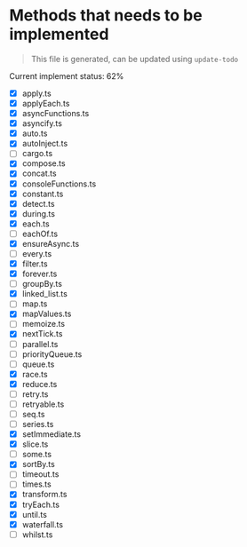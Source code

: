 # Methods that needs to be implemented

> This file is generated, can be updated using `update-todo`

Current implement status: 62%

* [x] apply.ts
* [x] applyEach.ts
* [x] asyncFunctions.ts
* [x] asyncify.ts
* [x] auto.ts
* [x] autoInject.ts
* [ ] cargo.ts
* [x] compose.ts
* [x] concat.ts
* [x] consoleFunctions.ts
* [x] constant.ts
* [x] detect.ts
* [x] during.ts
* [x] each.ts
* [ ] eachOf.ts
* [x] ensureAsync.ts
* [ ] every.ts
* [x] filter.ts
* [x] forever.ts
* [ ] groupBy.ts
* [x] linked_list.ts
* [ ] map.ts
* [x] mapValues.ts
* [ ] memoize.ts
* [x] nextTick.ts
* [ ] parallel.ts
* [ ] priorityQueue.ts
* [ ] queue.ts
* [x] race.ts
* [x] reduce.ts
* [ ] retry.ts
* [ ] retryable.ts
* [ ] seq.ts
* [ ] series.ts
* [x] setImmediate.ts
* [x] slice.ts
* [ ] some.ts
* [x] sortBy.ts
* [ ] timeout.ts
* [ ] times.ts
* [x] transform.ts
* [x] tryEach.ts
* [x] until.ts
* [x] waterfall.ts
* [ ] whilst.ts